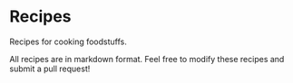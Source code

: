 Recipes
=======

Recipes for cooking foodstuffs.

All recipes are in markdown format.  Feel free to modify these recipes and submit a pull request!
